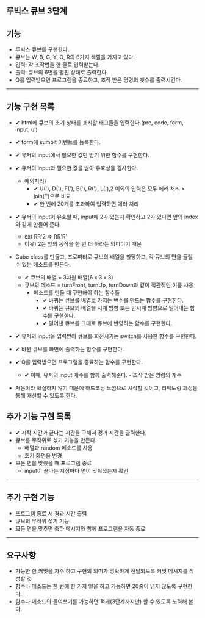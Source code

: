 ## 루빅스 큐브 3단계

## 기능

- 루빅스 큐브를 구현한다.
- 큐브는 W, B, G, Y, O, R의 6가지 색깔을 가지고 있다.
- 입력: 각 조작법을 한 줄로 입력받는다.
- 출력: 큐브의 6면을 펼친 상태로 출력한다.
- Q를 입력받으면 프로그램을 종료하고, 조작 받은 명령의 갯수를 출력시킨다.

---

## 기능 구현 목록

- ✔ html에 큐브의 초기 상태를 표시할 태그들을 입력한다.(pre, code, form, input, ul)
- ✔ form에 sumbit 이벤트를 등록한다.
- ✔ 유저의 input에서 필요한 값만 받기 위한 함수를 구현한다.
- ✔ 유저의 input과 필요한 값을 받아 유효성을 검사한다.
  - 예외처리)
    - ✔ U('), D('), F('), B('), R('), L('),2 이외의 입력은 모두 에러 처리 > join('')으로 비교
    - ✔ 한 번에 20개를 초과하여 입력하면 에러 처리
- ✔ 유저의 input이 유효할 때, input에 2가 있는지 확인하고 2가 있다면 앞의 index와 같게 만들어 준다.
  - ex) RR'2 => RR'R'
  - 이유) 2는 앞의 동작을 한 번 더 하라는 의미이기 때문
- Cube class를 만들고, 프로퍼티로 큐브의 배열을 할당하고, 각 큐브의 면을 돌릴 수 있는 메소드를 만든다.

  - ✔ 큐브의 배열 = 3차원 배열(6 x 3 x 3)
  - 큐브의 메소드 = turnFront, turnUp, turnDown과 같이 직관적인 이름 사용
    - 메소드를 만들 때 구현해야 하는 함수들
      - ✔ 바뀌는 큐브를 배열로 가지는 변수를 만드는 함수를 구현한다.
      - ✔ 바뀌는 큐브의 배열을 시계 방향 또는 반시계 방향으로 밀어내는 함수를 구현한다.
      - ✔ 밀어낸 큐브를 그대로 큐브에 반영하는 함수를 구현한다.

- ✔ 유저의 input을 입력받아 큐브를 회전시키는 switch를 사용한 함수를 구현한다.
- ✔ 바뀐 큐브를 화면에 출력하는 함수를 구현한다.
- ✔ Q를 입력받으면 프로그램을 종료하는 함수를 구현한다.

  - ✔ 이때, 유저의 input 개수를 함께 출력해준다. - 조작 받은 명령의 개수

- 처음이라 확실하지 않기 때문에 하드코딩 느낌으로 시작할 것이고, 리팩토링 과정을 통해 개선할 수 있도록 한다.

## 추가 기능 구현 목록

- ✔ 시작 시간과 끝나는 시간을 구해서 경과 시간을 출력한다.
- 큐브를 무작위로 섞기 기능을 만든다.
  - 배열과 random 메소드를 사용
  - 초기 화면을 변경
- 모든 면을 맞췄을 때 프로그램 종료
  - input이 끝나는 지점마다 면이 맞춰졌는지 확인

---

## 추가 구현 기능

- 프로그램 종료 시 경과 시간 출력
- 큐브의 무작위 섞기 기능
- 모든 면을 맞추면 축하 메시지와 함께 프로그램을 자동 종료

---

## 요구사항

- 가능한 한 커밋을 자주 하고 구현의 의미가 명확하게 전달되도록 커밋 메시지를 작성할 것
- 함수나 메소드는 한 번에 한 가지 일을 하고 가능하면 20줄이 넘지 않도록 구현한다.
- 함수나 메소드의 들여쓰기를 가능하면 적게(3단계까지만) 할 수 있도록 노력해 본다.

